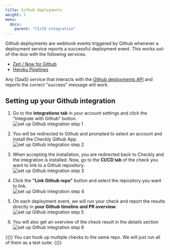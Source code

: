 ```yaml
---
title: Github deployments
weight: 1
menu:
  docs:
    parent: "CI/CD integration"
---
```


Github deployments are webhook events triggered by Github whenever a deployment service reports a successful deployment 
event. This works out-of-the-box with the following services. 

- [Zeit / Now for Github](https://zeit.co/docs/v2/advanced/now-for-github/)
- [Heroku Pipelines](https://devcenter.heroku.com/articles/pipelines)

Any (SaaS) service that interacts with the [Github deployments API](https://developer.github.com/v3/repos/deployments/) and
reports the correct "success" message will work.

## Setting up your Github integration

1. Go to the **integrations tab** in your account settings and click the "Integrate with Github" button.    
![set up Github integration step 1](/docs/images/cicd/github_setup_1.png)

2. You will be redirected to Github and prompted to select an account and install the Checkly Github App.  
![set up Github integration step 2](/docs/images/cicd/github_setup_2.png)

3. When accepting the installation, you are redirected back to Checkly and the integration is installed. 
Now, go to the **CI/CD tab** of the check you want to link to a Github repository.    
![set up Github integration step 3](/docs/images/cicd/github_setup_3.png)

4. Click the **"Link Github repo"** button and select the repository you want to link.  
![set up Github integration step 4](/docs/images/cicd/github_setup_4.png)

5. On each deployment event, we will run your check and report the results directly in **your Github timeline and PR overview**.  
![set up Github integration step 5](/docs/images/cicd/github_setup_5.png)

6. You will also get an overview of the check result in the *details* section
![set up Github integration step 6](/docs/images/cicd/github_setup_6.png)


{{<info >}}
You can hook up multiple checks to the same repo. We will just run all of them as a test suite.
{{</info>}}

```








